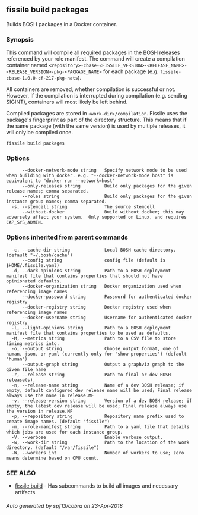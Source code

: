 ## fissile build packages

Builds BOSH packages in a Docker container.

### Synopsis



This command will compile all required packages in the BOSH releases referenced by
your role manifest. The command will create a compilation container named
`<repository>-cbase-<FISSILE_VERSION>-<RELEASE_NAME>-<RELEASE_VERSION>-pkg-<PACKAGE_NAME>`
for each package (e.g. `fissile-cbase-1.0.0-cf-217-pkg-nats`).

All containers are removed, whether compilation is successful or not. However, if
the compilation is interrupted during compilation (e.g. sending SIGINT), containers
will most likely be left behind.

Compiled packages are stored in `<work-dir>/compilation`. Fissile uses the
package's fingerprint as part of the directory structure. This means that if the
same package (with the same version) is used by multiple releases, it will only be
compiled once.


```
fissile build packages
```

### Options

```
      --docker-network-mode string   Specify network mode to be used when building with docker. e.g. "--docker-network-mode host" is equivalent to "docker run --network=host"
      --only-releases string         Build only packages for the given release names; comma separated.
      --roles string                 Build only packages for the given instance group names; comma separated.
  -s, --stemcell string              The source stemcell
      --without-docker               Build without docker; this may adversely affect your system.  Only supported on Linux, and requires CAP_SYS_ADMIN.
```

### Options inherited from parent commands

```
  -c, --cache-dir string             Local BOSH cache directory. (default "~/.bosh/cache")
      --config string                config file (default is $HOME/.fissile.yaml)
  -d, --dark-opinions string         Path to a BOSH deployment manifest file that contains properties that should not have opinionated defaults.
      --docker-organization string   Docker organization used when referencing image names
      --docker-password string       Password for authenticated docker registry
      --docker-registry string       Docker registry used when referencing image names
      --docker-username string       Username for authenticated docker registry
  -l, --light-opinions string        Path to a BOSH deployment manifest file that contains properties to be used as defaults.
  -M, --metrics string               Path to a CSV file to store timing metrics into.
  -o, --output string                Choose output format, one of human, json, or yaml (currently only for 'show properties') (default "human")
      --output-graph string          Output a graphviz graph to the given file name
  -r, --release string               Path to final or dev BOSH release(s).
  -n, --release-name string          Name of a dev BOSH release; if empty, default configured dev release name will be used; Final release always use the name in release.MF
  -v, --release-version string       Version of a dev BOSH release; if empty, the latest dev release will be used; Final release always use the version in release.MF
  -p, --repository string            Repository name prefix used to create image names. (default "fissile")
  -m, --role-manifest string         Path to a yaml file that details which jobs are used for each instance group.
  -V, --verbose                      Enable verbose output.
  -w, --work-dir string              Path to the location of the work directory. (default "/var/fissile")
  -W, --workers int                  Number of workers to use; zero means determine based on CPU count.
```

### SEE ALSO
* [fissile build](fissile_build.md)	 - Has subcommands to build all images and necessary artifacts.

###### Auto generated by spf13/cobra on 23-Apr-2018
